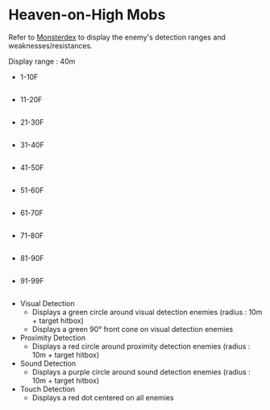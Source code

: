 # Heaven-on-High Mobs

Refer to [Monsterdex](https://github.com/wolfcomp/MonsterDex) to display the enemy's detection ranges and weaknesses/resistances.

Display range : 40m


* 1-10F
```

```
* 11-20F
```

```
* 21-30F
```

```
* 31-40F
```

```
* 41-50F
```

```
* 51-60F
```

```
* 61-70F
```

```
* 71-80F
```

```
* 81-90F
```

```
* 91-99F
```

```
* Visual Detection
   * Displays a green circle around visual detection enemies (radius : 10m + target hitbox)
   * Displays a green 90° front cone on visual detection enemies
* Proximity Detection
   * Displays a red circle around proximity detection enemies (radius : 10m + target hitbox)
* Sound Detection
   * Displays a purple circle around sound detection enemies (radius : 10m + target hitbox)
* Touch Detection
   * Displays a red dot centered on all enemies
